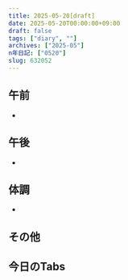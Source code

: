 ```yaml
---
title: 2025-05-20[draft]
date: 2025-05-20T00:00:00+09:00
draft: false
tags: ["diary", ""]
archives: ["2025-05"]
n年日記: ["0520"]
slug: 632052
---
```

## 午前
- 
## 午後
- 
## 体調
- 
## その他
## 今日のTabs